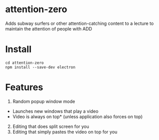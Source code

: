 # attention-zero
Adds subway surfers or other attention-catching content to a lecture to maintain the attention of people with ADD



# Install

```
cd attention-zero
npm install --save-dev electron
```

# Features
1. Random popup window mode
- Launches new windows that play a video
- Video is always on top* (unless application also forces on top)
2. Editing that does split screen for you
3. Editing that simply pastes the video on top for you
